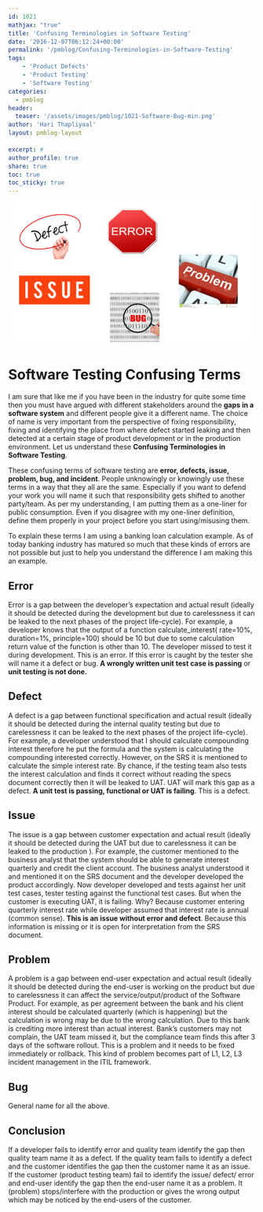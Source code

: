 ```yaml
---
id: 1021   
mathjax: "true"
title: 'Confusing Terminologies in Software Testing'
date: '2016-12-07T06:12:24+00:00'
permalink: '/pmblog/Confusing-Terminologies-in-Software-Testing'
tags: 
    - 'Product Defects'
    - 'Product Testing'
    - 'Software Testing'
categories:
  - pmblog
header:
  teaser: '/assets/images/pmblog/1021-Software-Bug-min.png'
author: 'Hari Thapliyaal'
layout: pmblog-layout 

excerpt: #
author_profile: true
share: true
toc: true   
toc_sticky: true
---
```

![](/assets/images/pmblog/1021-Software-Bug-min.png)   

# Software Testing Confusing Terms

I am sure that like me if you have been in the industry for quite some time then you must have argued with different stakeholders around the **gaps in a software system** and different people give it a different name. The choice of name is very important from the perspective of fixing responsibility, fixing and identifying the place from where defect started leaking and then detected at a certain stage of product development or in the production environment. Let us understand these **Confusing Terminologies in Software Testing**.

These confusing terms of software testing are **error, defects, issue, problem, bug, and incident**. People unknowingly or knowingly use these terms in a way that they all are the same. Especially if you want to defend your work you will name it such that responsibility gets shifted to another party/team. As per my understanding, I am putting them as a one-liner for public consumption. Even if you disagree with my one-liner definition, define them properly in your project before you start using/misusing them.

To explain these terms I am using a banking loan calculation example. As of today banking industry has matured so much that these kinds of errors are not possible but just to help you understand the difference I am making this an example.

## Error 

Error is a gap between the developer’s expectation and actual result (ideally it should be detected during the development but due to carelessness it can be leaked to the next phases of the project life-cycle). For example, a developer knows that the output of a function calculate\_interest( rate=10%, duration=1%, principle=100) should be 10 but due to some calculation return value of the function is other than 10. The developer missed to test it during development. This is an error. If this error is caught by the tester she will name it a defect or bug. **A wrongly written unit test case is passing** or **unit testing is not done.**

## Defect

A defect is a gap between functional specification and actual result (ideally it should be detected during the internal quality testing but due to carelessness it can be leaked to the next phases of the project life-cycle). For example, a developer understood that I should calculate compounding interest therefore he put the formula and the system is calculating the compounding interested correctly. However, on the SRS it is mentioned to calculate the simple interest rate. By chance, if the testing team also tests the interest calculation and finds it correct without reading the specs document correctly then it will be leaked to UAT. UAT will mark this gap as a defect. **A unit test is passing, functional or UAT is failing**. This is a defect.

## Issue

The issue is a gap between customer expectation and actual result (ideally it should be detected during the UAT but due to carelessness it can be leaked to the production ). For example, the customer mentioned to the business analyst that the system should be able to generate interest quarterly and credit the client account. The business analyst understood it and mentioned it on the SRS document and the developer developed the product accordingly. Now developer developed and tests against her unit test cases, tester testing against the functional test cases. But when the customer is executing UAT, it is failing. Why? Because customer entering quarterly interest rate while developer assumed that interest rate is annual (common sense). **This is an issue without error and defect**. Because this information is missing or it is open for interpretation from the SRS document.

## Problem

A problem is a gap between end-user expectation and actual result (ideally it should be detected during the end-user is working on the product but due to carelessness it can affect the service/output/product of the Software Product. For example, as per agreement between the bank and his client interest should be calculated quarterly (which is happening) but the calculation is wrong may be due to the wrong calculation. Due to this bank is crediting more interest than actual interest. Bank’s customers may not complain, the UAT team missed it, but the compliance team finds this after 3 days of the software rollout. This is a problem and it needs to be fixed immediately or rollback. This kind of problem becomes part of L1, L2, L3 incident management in the ITIL framework.

## Bug 

General name for all the above.

## **Conclusion** 

If a developer fails to identify error and quality team identify the gap then quality team name it as a defect. If the quality team fails to identify a defect and the customer identifies the gap then the customer name it as an issue. If the customer (product testing team) fail to identify the issue/ defect/ error and end-user identify the gap then the end-user name it as a problem. It (problem) stops/interfere with the production or gives the wrong output which may be noticed by the end-users of the customer.